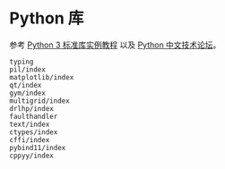 # Python 库

参考 [Python 3 标准库实例教程](https://pymotw.com/3/) 以及 [Python 中文技术论坛](https://learnku.com/python)。

```{toctree}
typing
pil/index
matplotlib/index
qt/index
gym/index
multigrid/index
drlhp/index
faulthandler
text/index
ctypes/index
cffi/index
pybind11/index
cppyy/index
```
